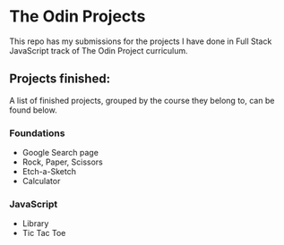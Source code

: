 # The Odin Projects

This repo has my submissions for the projects I have done in Full Stack JavaScript track of The Odin Project curriculum.

## Projects finished:

A list of finished projects, grouped by the course they belong to, can be found below.

### Foundations

- Google Search page
- Rock, Paper, Scissors
- Etch-a-Sketch
- Calculator

### JavaScript

- Library
- Tic Tac Toe